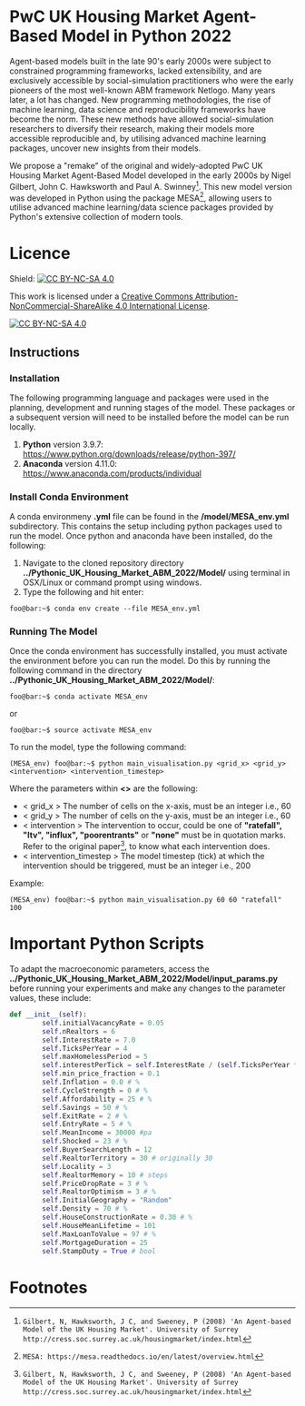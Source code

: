 # PwC UK Housing Market Agent-Based Model in Python 2022
Agent-based models built in the late 90's early 2000s were subject to constrained programming frameworks, lacked extensibility, and are exclusively accessible by social-simulation practitioners who were the early pioneers of the most well-known ABM framework Netlogo. Many years later, a lot has changed. New programming methodologies, the rise of machine learning, data science and reproducibility frameworks have become the norm. These new methods have allowed social-simulation researchers to diversify their research, making their models more accessible reproducible and, by utilising advanced machine learning packages, uncover new insights from their models.

We propose a "remake" of the original and widely-adopted PwC UK Housing Market Agent-Based Model developed in the early 2000s by Nigel Gilbert, John C. Hawksworth and Paul A. Swinney[^1]. This new model version was developed in Python using the package MESA[^2], allowing users to utilise advanced machine learning/data science packages provided by Python's extensive collection of modern tools.

# Licence
Shield: [![CC BY-NC-SA 4.0][cc-by-nc-sa-shield]][cc-by-nc-sa]

This work is licensed under a
[Creative Commons Attribution-NonCommercial-ShareAlike 4.0 International License][cc-by-nc-sa].

[![CC BY-NC-SA 4.0][cc-by-nc-sa-image]][cc-by-nc-sa]

[cc-by-nc-sa]: http://creativecommons.org/licenses/by-nc-sa/4.0/
[cc-by-nc-sa-image]: https://licensebuttons.net/l/by-nc-sa/4.0/88x31.png
[cc-by-nc-sa-shield]: https://img.shields.io/badge/License-CC%20BY--NC--SA%204.0-lightgrey.svg


## Instructions


### Installation
The following programming language and packages were used in the planning, development and running  stages of the model. These packages or a subsequent version will need to be installed before the model can be run locally.


1. **Python** version 3.9.7: https://www.python.org/downloads/release/python-397/
2. **Anaconda** version 4.11.0: https://www.anaconda.com/products/individual


### Install Conda Environment
A conda environmeny **.yml** file can be found in the **/model/MESA_env.yml** subdirectory. This contains the setup including python packages used to run the model. Once python and anaconda have been installed, do the following:


1. Navigate to the cloned repository directory **../Pythonic_UK_Housing_Market_ABM_2022/Model/** using terminal in OSX/Linux or command prompt using windows.
2. Type the following and hit enter:
```console
foo@bar:~$ conda env create --file MESA_env.yml
```


### Running The Model
Once the conda environment has successfully installed, you must activate the environment before you can run the model. Do this by running the following command in the directory **../Pythonic_UK_Housing_Market_ABM_2022/Model/**:
```console
foo@bar:~$ conda activate MESA_env
```


or


```console
foo@bar:~$ source activate MESA_env
```


To run the model, type the following command:
```console
(MESA_env) foo@bar:~$ python main_visualisation.py <grid_x> <grid_y> <intervention> <intervention_timestep>
```


Where the parameters within **<>** are the following:
- < grid_x >  The number of cells on the x-axis, must be an integer i.e., 60
- < grid_y >  The number of cells on the y-axis, must be an integer i.e., 60
- < intervention >  The intervention to occur, could be one of **"ratefall", "ltv", "influx", "poorentrants"** or **"none"** must be in quotation marks. Refer to the original paper[^1], to know what each intervention does.
- < intervention_timestep >  The model timestep (tick) at which the intervention should be triggered, must be an integer i.e., 200


Example:
```console
(MESA_env) foo@bar:~$ python main_visualisation.py 60 60 "ratefall" 100
```


# Important Python Scripts
To adapt the macroeconomic parameters, access the **../Pythonic_UK_Housing_Market_ABM_2022/Model/input_params.py** before running your experiments and make any changes to the parameter values, these include:
```python
def __init__(self):
        self.initialVacancyRate = 0.05
        self.nRealtors = 6
        self.InterestRate = 7.0
        self.TicksPerYear = 4
        self.maxHomelessPeriod = 5
        self.interestPerTick = self.InterestRate / (self.TicksPerYear * 100)
        self.min_price_fraction = 0.1
        self.Inflation = 0.0 # %
        self.CycleStrength = 0 # %
        self.Affordability = 25 # %
        self.Savings = 50 # %
        self.ExitRate = 2 # %
        self.EntryRate = 5 # %
        self.MeanIncome = 30000 #pa
        self.Shocked = 23 # %
        self.BuyerSearchLength = 12
        self.RealtorTerritory = 30 # originally 30
        self.Locality = 3
        self.RealtorMemory = 10 # steps
        self.PriceDropRate = 3 # %
        self.RealtorOptimism = 3 # %
        self.InitialGeography = "Random"
        self.Density = 70 # %
        self.HouseConstructionRate = 0.30 # %
        self.HouseMeanLifetime = 101
        self.MaxLoanToValue = 97 # %
        self.MortgageDuration = 25
        self.StampDuty = True # bool
```


# Footnotes
[^1]: ```Gilbert, N, Hawksworth, J C, and Sweeney, P (2008) 'An Agent-based Model of the UK Housing Market'. University of Surrey http://cress.soc.surrey.ac.uk/housingmarket/index.html```
[^2]: ```MESA: https://mesa.readthedocs.io/en/latest/overview.html```







